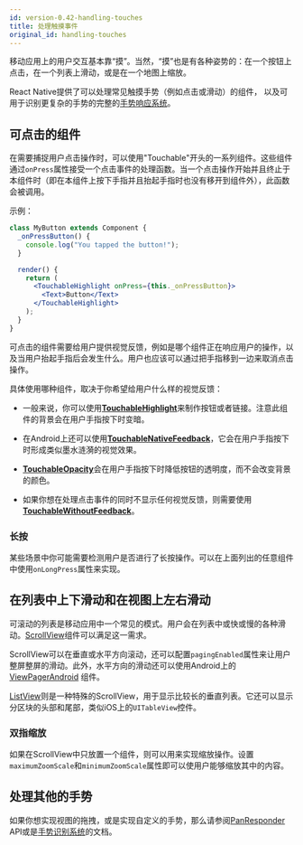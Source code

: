 ```yaml
---
id: version-0.42-handling-touches
title: 处理触摸事件
original_id: handling-touches
---
```


移动应用上的用户交互基本靠“摸”。当然，“摸”也是有各种姿势的：在一个按钮上点击，在一个列表上滑动，或是在一个地图上缩放。

React Native提供了可以处理常见触摸手势（例如点击或滑动）的组件， 以及可用于识别更复杂的手势的完整的[手势响应系统](gesturerespondersystem.html)。

## 可点击的组件

在需要捕捉用户点击操作时，可以使用"Touchable"开头的一系列组件。这些组件通过`onPress`属性接受一个点击事件的处理函数。当一个点击操作开始并且终止于本组件时（即在本组件上按下手指并且抬起手指时也没有移开到组件外），此函数会被调用。

示例：

```jsx
class MyButton extends Component {
  _onPressButton() {
    console.log("You tapped the button!");
  }

  render() {
    return (
      <TouchableHighlight onPress={this._onPressButton}>
        <Text>Button</Text>
      </TouchableHighlight>
    );
  }
}
```

可点击的组件需要给用户提供视觉反馈，例如是哪个组件正在响应用户的操作，以及当用户抬起手指后会发生什么。用户也应该可以通过把手指移到一边来取消点击操作。

具体使用哪种组件，取决于你希望给用户什么样的视觉反馈：

- 一般来说，你可以使用[**TouchableHighlight**](touchablehighlight.html)来制作按钮或者链接。注意此组件的背景会在用户手指按下时变暗。

- 在Android上还可以使用[**TouchableNativeFeedback**](touchablenativefeedback.html)，它会在用户手指按下时形成类似墨水涟漪的视觉效果。 

- [**TouchableOpacity**](touchableopacity.html)会在用户手指按下时降低按钮的透明度，而不会改变背景的颜色。

- 如果你想在处理点击事件的同时不显示任何视觉反馈，则需要使用[**TouchableWithoutFeedback**](touchablewithoutfeedback.html)。

### 长按

某些场景中你可能需要检测用户是否进行了长按操作。可以在上面列出的任意组件中使用`onLongPress`属性来实现。

## 在列表中上下滑动和在视图上左右滑动

可滚动的列表是移动应用中一个常见的模式。用户会在列表中或快或慢的各种滑动。[ScrollView](using-a-scrollView.html)组件可以满足这一需求。

ScrollView可以在垂直或水平方向滚动，还可以配置`pagingEnabled`属性来让用户整屏整屏的滑动。此外，水平方向的滑动还可以使用Android上的[ViewPagerAndroid](viewpagerandroid.html) 组件。

[ListView](using-a-listview.html)则是一种特殊的ScrollView，用于显示比较长的垂直列表。它还可以显示分区块的头部和尾部，类似iOS上的`UITableView`控件。

### 双指缩放

如果在ScrollView中只放置一个组件，则可以用来实现缩放操作。设置`maximumZoomScale`和`minimumZoomScale`属性即可以使用户能够缩放其中的内容。

## 处理其他的手势

如果你想实现视图的拖拽，或是实现自定义的手势，那么请参阅[PanResponder](panresponder.html) API或是[手势识别系统](gesture-responder-system.html)的文档。
